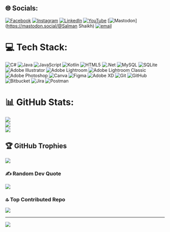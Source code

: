 
## 🌐 Socials:
[![Facebook](https://img.shields.io/badge/Facebook-%231877F2.svg?logo=Facebook&logoColor=white)](https://facebook.com/thesalmanshaikh96) [![Instagram](https://img.shields.io/badge/Instagram-%23E4405F.svg?logo=Instagram&logoColor=white)](https://instagram.com/the_salman_shaikh) [![LinkedIn](https://img.shields.io/badge/LinkedIn-%230077B5.svg?logo=linkedin&logoColor=white)](https://linkedin.com/in/shaikh-salman-2a167428a) [![YouTube](https://img.shields.io/badge/YouTube-%23FF0000.svg?logo=YouTube&logoColor=white)](https://youtube.com/@salmanshaikhvines4074) [![Mastodon](https://img.shields.io/badge/-MASTODON-%232B90D9?logo=mastodon&logoColor=white)](https://mastodon.social/@Salman Shaikh) [![email](https://img.shields.io/badge/Email-D14836?logo=gmail&logoColor=white)](mailto:shaikhsalman231@gmail.com) 

# 💻 Tech Stack:
![C#](https://img.shields.io/badge/c%23-%23239120.svg?style=for-the-badge&logo=csharp&logoColor=white) ![Java](https://img.shields.io/badge/java-%23ED8B00.svg?style=for-the-badge&logo=openjdk&logoColor=white) ![JavaScript](https://img.shields.io/badge/javascript-%23323330.svg?style=for-the-badge&logo=javascript&logoColor=%23F7DF1E) ![Kotlin](https://img.shields.io/badge/kotlin-%237F52FF.svg?style=for-the-badge&logo=kotlin&logoColor=white) ![HTML5](https://img.shields.io/badge/html5-%23E34F26.svg?style=for-the-badge&logo=html5&logoColor=white) ![.Net](https://img.shields.io/badge/.NET-5C2D91?style=for-the-badge&logo=.net&logoColor=white) ![MySQL](https://img.shields.io/badge/mysql-4479A1.svg?style=for-the-badge&logo=mysql&logoColor=white) ![SQLite](https://img.shields.io/badge/sqlite-%2307405e.svg?style=for-the-badge&logo=sqlite&logoColor=white) ![Adobe Illustrator](https://img.shields.io/badge/adobe%20illustrator-%23FF9A00.svg?style=for-the-badge&logo=adobe%20illustrator&logoColor=white) ![Adobe Lightroom](https://img.shields.io/badge/Adobe%20Lightroom-31A8FF.svg?style=for-the-badge&logo=Adobe%20Lightroom&logoColor=white) ![Adobe Lightroom Classic](https://img.shields.io/badge/Adobe%20Lightroom%20Classic-31A8FF.svg?style=for-the-badge&logo=Adobe%20Lightroom%20Classic&logoColor=white) ![Adobe Photoshop](https://img.shields.io/badge/adobe%20photoshop-%2331A8FF.svg?style=for-the-badge&logo=adobe%20photoshop&logoColor=white) ![Canva](https://img.shields.io/badge/Canva-%2300C4CC.svg?style=for-the-badge&logo=Canva&logoColor=white) ![Figma](https://img.shields.io/badge/figma-%23F24E1E.svg?style=for-the-badge&logo=figma&logoColor=white) ![Adobe XD](https://img.shields.io/badge/Adobe%20XD-470137?style=for-the-badge&logo=Adobe%20XD&logoColor=#FF61F6) ![Git](https://img.shields.io/badge/git-%23F05033.svg?style=for-the-badge&logo=git&logoColor=white) ![GitHub](https://img.shields.io/badge/github-%23121011.svg?style=for-the-badge&logo=github&logoColor=white) ![Bitbucket](https://img.shields.io/badge/bitbucket-%230047B3.svg?style=for-the-badge&logo=bitbucket&logoColor=white) ![Jira](https://img.shields.io/badge/jira-%230A0FFF.svg?style=for-the-badge&logo=jira&logoColor=white) ![Postman](https://img.shields.io/badge/Postman-FF6C37?style=for-the-badge&logo=postman&logoColor=white)
# 📊 GitHub Stats:
![](https://github-readme-stats.vercel.app/api?username=imsalman96&theme=dark&hide_border=false&include_all_commits=false&count_private=false)<br/>
![](https://nirzak-streak-stats.vercel.app/?user=imsalman96&theme=dark&hide_border=false)<br/>
![](https://github-readme-stats.vercel.app/api/top-langs/?username=imsalman96&theme=dark&hide_border=false&include_all_commits=false&count_private=false&layout=compact)

## 🏆 GitHub Trophies
![](https://github-profile-trophy.vercel.app/?username=imsalman96&theme=radical&no-frame=false&no-bg=true&margin-w=4)

### ✍️ Random Dev Quote
![](https://quotes-github-readme.vercel.app/api?type=horizontal&theme=radical)

### 🔝 Top Contributed Repo
![](https://github-contributor-stats.vercel.app/api?username=imsalman96&limit=5&theme=dark&combine_all_yearly_contributions=true)

---
[![](https://visitcount.itsvg.in/api?id=imsalman96&icon=0&color=0)](https://visitcount.itsvg.in)

<!-- Proudly created with GPRM ( https://gprm.itsvg.in ) -->
